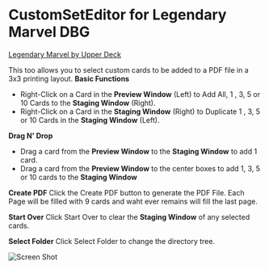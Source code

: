 

# CustomSetEditor for Legendary Marvel DBG
[Legendary Marvel by Upper Deck](http://www.upperdeck.com/products/entertainment/marvel/marvel-legendary.aspx)

This too allows you to select custom cards to be added to a PDF file in a 3x3 printing layout.
**Basic Functions**
 - Right-Click on a Card in the **Preview Window** (Left) to Add All, 1 , 3, 5 or 10 Cards to the **Staging Window** (Right).
 - Right-Click on a Card in the **Staging Window** (Right) to Duplicate 1 , 3, 5 or 10 Cards in the **Staging Window** (Left).

**Drag N' Drop**

 - Drag a card from the **Preview Window** to the **Staging Window** to add 1 card.
 - Drag a card from the **Preview Window** to the center boxes to add 1, 3, 5 or 10 cards to the **Staging Window** 

**Create PDF** 
Click the Create PDF button to generate the PDF File. Each Page will be filled with 9 cards and waht ever remains will fill the last page.

**Start Over**
Click Start Over to clear the **Staging Window** of any selected cards.

**Select Folder**
Click Select Folder to change the directory tree.

![Screen Shot](https://cf.geekdo-images.com/LB-oqXhWW6yKKlRXTqGm6w__imagepage/img/wrlr6m2216bz8_0X2shqYPcxSgk=/fit-in/900x600/filters:no_upscale():strip_icc()/pic5740546.png)
